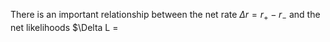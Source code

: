 There is an important relationship between the net rate $\Delta r=r_+ - r_-$ and the net likelihoods $\Delta L =  
